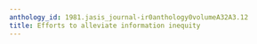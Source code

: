 ```yaml
---
anthology_id: 1981.jasis_journal-ir0anthology0volumeA32A3.12
title: Efforts to alleviate information inequity
---
```

